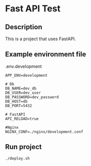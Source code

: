 # Fast API Test

## Description

This is a project that uses FastAPI.

## Example environment file

.env.development
```env
APP_ENV=development

# Db
DB_NAME=dev_db
DB_USER=dev_user
DB_PASSWORD=dev_password
DB_HOST=db
DB_PORT=5432

# FastAPI
API_RELOAD=true

#Nginx
NGINX_CONF=./nginx/development.conf
```

## Run project

```bash
./deploy.sh
```